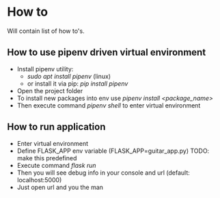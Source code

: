 # How to

Will contain list of how to's.

## How to use pipenv driven virtual environment

- Install pipenv utility:
  - *sudo apt install pipenv* (linux)
  - or install it via pip: *pip install pipenv*
- Open the project folder
- To install new packages into env use *pipenv install <package_name>*
- Then execute command *pipenv shell* to enter virtual environment

## How to run application

- Enter virtual environment
- Define FLASK_APP env variable (FLASK_APP=guitar_app.py) TODO: make this predefined
- Execute command *flask run*
- Then you will see debug info in your console and url (default: localhost:5000)
- Just open url and you the man
